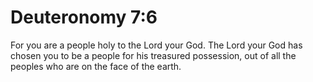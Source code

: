 # Deuteronomy 7:6

For you are a people holy to the Lord your God. The Lord your God has chosen you to be a people for his treasured possession, out of all the peoples who are on the face of the earth.
